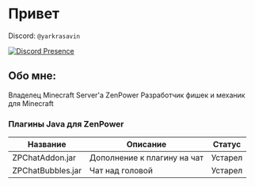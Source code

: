 # Привет

Discord: `@yarkrasavin`

[![Discord Presence](https://lanyard.cnrad.dev/api/882886381024714802)](https://discord.com/users/882886381024714802)

## Обо мне:
Владелец Minecraft Server'a ZenPower
Разработчик фишек и механик для Minecraft


### Плагины Java для ZenPower
| Название  | Описание  | Статус |
| ------ | ----------------| ----------- |
| ZPChatAddon.jar  | Дополнение к плагину на чат | Устарел |
| ZPChatBubbles.jar  | Чат над головой | Устарел |
